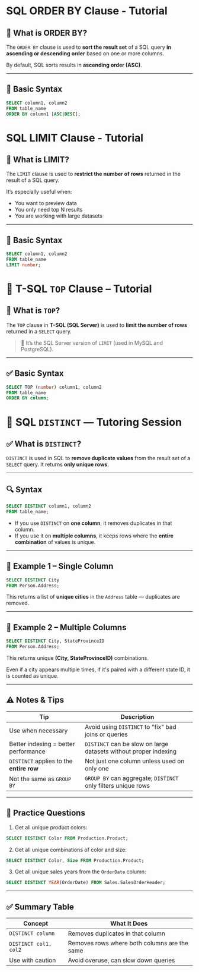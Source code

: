 # SQL ORDER BY Clause - Tutorial

## 📌 What is ORDER BY?

The `ORDER BY` clause is used to **sort the result set** of a SQL query **in ascending or descending order** based on one or more columns.

By default, SQL sorts results in **ascending order (ASC)**.

---

## 🧠 Basic Syntax

```sql
SELECT column1, column2
FROM table_name
ORDER BY column1 [ASC|DESC];
```

# SQL LIMIT Clause - Tutorial

## 📌 What is LIMIT?

The `LIMIT` clause is used to **restrict the number of rows** returned in the result of a SQL query.

It’s especially useful when:

- You want to preview data
- You only need top N results
- You are working with large datasets

---

## 🧠 Basic Syntax

```sql
SELECT column1, column2
FROM table_name
LIMIT number;
```

# 📘 T-SQL `TOP` Clause – Tutorial

## 🧠 What is `TOP`?

The `TOP` clause in **T-SQL (SQL Server)** is used to **limit the number of rows** returned in a `SELECT` query.

> 🔄 It’s the SQL Server version of `LIMIT` (used in MySQL and PostgreSQL).

---

## ✅ Basic Syntax

```sql
SELECT TOP (number) column1, column2
FROM table_name
ORDER BY column;
```

# 🧠 SQL `DISTINCT` — Tutoring Session

## ✅ What is `DISTINCT`?

`DISTINCT` is used in SQL to **remove duplicate values** from the result set of a `SELECT` query. It returns **only unique rows**.

---

## 🔍 Syntax

```sql
SELECT DISTINCT column1, column2
FROM table_name;
```

- If you use `DISTINCT` on **one column**, it removes duplicates in that column.
- If you use it on **multiple columns**, it keeps rows where the **entire combination** of values is unique.

---

## 🎯 Example 1 – Single Column

```sql
SELECT DISTINCT City
FROM Person.Address;
```

This returns a list of **unique cities** in the `Address` table — duplicates are removed.

---

## 🎯 Example 2 – Multiple Columns

```sql
SELECT DISTINCT City, StateProvinceID
FROM Person.Address;
```

This returns unique **(City, StateProvinceID)** combinations.

Even if a city appears multiple times, if it's paired with a different state ID, it is counted as unique.

---

## ⚠️ Notes & Tips

| Tip                                      | Description                                                      |
| ---------------------------------------- | ---------------------------------------------------------------- |
| Use when necessary                       | Avoid using `DISTINCT` to "fix" bad joins or queries             |
| Better indexing = better performance     | `DISTINCT` can be slow on large datasets without proper indexing |
| `DISTINCT` applies to the **entire row** | Not just one column unless used on only one                      |
| Not the same as `GROUP BY`               | `GROUP BY` can aggregate; `DISTINCT` only filters unique rows    |

---

## 🧪 Practice Questions

1. Get all unique product colors:

```sql
SELECT DISTINCT Color FROM Production.Product;
```

2. Get all unique combinations of color and size:

```sql
SELECT DISTINCT Color, Size FROM Production.Product;
```

3. Get all unique sales years from the `OrderDate` column:

```sql
SELECT DISTINCT YEAR(OrderDate) FROM Sales.SalesOrderHeader;
```

---

## ✅ Summary Table

| Concept               | What It Does                                 |
| --------------------- | -------------------------------------------- |
| `DISTINCT column`     | Removes duplicates in that column            |
| `DISTINCT col1, col2` | Removes rows where both columns are the same |
| Use with caution      | Avoid overuse, can slow down queries         |
